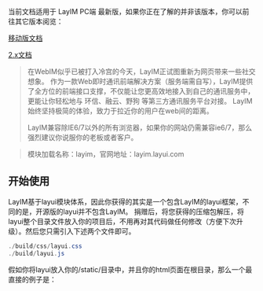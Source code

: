 当前文档适用于 LayIM PC端 最新版，如果你正在了解的并非该版本，你可以前往其它版本阅览： 

[移动版文档](http://www.layui.com/doc/modules/layim_mobile.html)

[2.x文档](http://www.layui.com/doc/modules/layim2.html)

>在WebIM似乎已被打入冷宫的今天，LayIM正试图重新为网页带来一些社交想象。
>作为一款Web即时通讯前端解决方案（服务端需自写），LayIM提供了全方位的前端接口支撑，不仅能让您更高效地接入到自己的通讯服务中，更能让你轻松地与 环信、融云、野狗 等第三方通讯服务平台对接。
>LayIM始终坚持极简的体验，致力于拉近你的用户在web间的距离。
>
>LayIM兼容除IE6/7以外的所有浏览器，如果你的网站仍需兼容ie6/7，那么强烈建议你说服你的老板或者客户。

>模块加载名称：layim，官网地址：layim.layui.com

## 开始使用
LayIM基于layui模块体系，因此你获得的其实是一个包含LayIM的layui框架，不同的是，开源版的layui并不包含LayIM。
捐赠后，将您获得的压缩包解压，将layui整个目录文件放入你的项目后，不用再对其代码做任何修改（方便下次升级）。然后您只需引入下述两个文件即可。

```java
./build/css/layui.css
./build/layui.js
```

假如你将layui放入你的/static/目录中，并且你的html页面在根目录，那么一个最直接的例子是：





